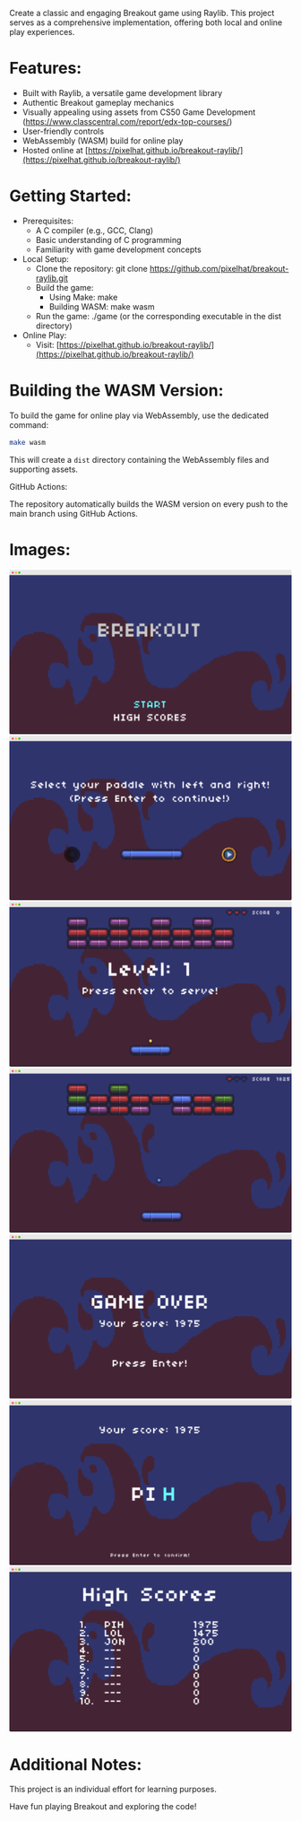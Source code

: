 Create a classic and engaging Breakout game using Raylib. This project serves as a comprehensive implementation, offering both local and online play experiences.

# Features:

- Built with Raylib, a versatile game development library
- Authentic Breakout gameplay mechanics
- Visually appealing using assets from CS50 Game Development (https://www.classcentral.com/report/edx-top-courses/)
- User-friendly controls
- WebAssembly (WASM) build for online play
- Hosted online at [https://pixelhat.github.io/breakout-raylib/](https://pixelhat.github.io/breakout-raylib/)

# Getting Started:

- Prerequisites:
    - A C compiler (e.g., GCC, Clang)
    - Basic understanding of C programming
    - Familiarity with game development concepts
- Local Setup:
    - Clone the repository: git clone https://github.com/pixelhat/breakout-raylib.git
    - Build the game:
         - Using Make: make
         - Building WASM: make wasm
    - Run the game: ./game (or the corresponding executable in the dist directory)
- Online Play:
    - Visit: [https://pixelhat.github.io/breakout-raylib/](https://pixelhat.github.io/breakout-raylib/)

# Building the WASM Version:

To build the game for online play via WebAssembly, use the dedicated command:

```sh
make wasm
```

This will create a `dist` directory containing the WebAssembly files and supporting assets.

GitHub Actions:

The repository automatically builds the WASM version on every push to the main branch using GitHub Actions.

# Images:

![menu screen](docs/menu.png)
![select your paddle](docs/select-paddle.png)
![serving](docs/serve.png)
![playing](docs/playing.png)
![game over](docs/game-over.png)
![new highlight](docs/new-highlight.png)
![highlights](docs/highlights.png)

# Additional Notes:

This project is an individual effort for learning purposes.

Have fun playing Breakout and exploring the code!

